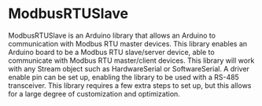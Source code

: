 # ModbusRTUSlave
ModbusRTUSlave is an Arduino library that allows an Arduino to communication with Modbus RTU master devices.
This library enables an Arduino board to be a Modbus RTU slave/server device, able to communicate with Modbus RTU master/client devices. This library will work with any Stream object such as HardwareSerial or SoftwareSerial. A driver enable pin can be set up, enabling the library to be used with a RS-485 transceiver. This library requires a few extra steps to set up, but this allows for a large degree of customization and optimization.
